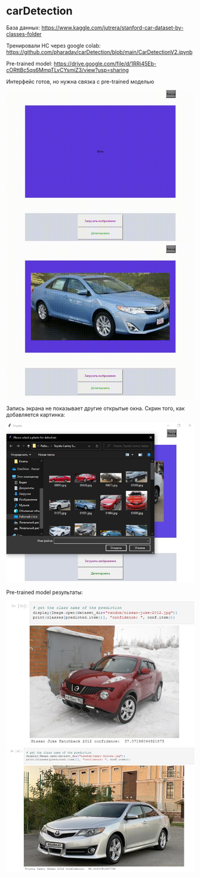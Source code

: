 # carDetection

База данных:
  https://www.kaggle.com/jutrera/stanford-car-dataset-by-classes-folder
  
Тренировали НС через google colab:
https://github.com/pharaday/carDetection/blob/main/CarDetectionV2.ipynb
  
Pre-trained model: 
https://drive.google.com/file/d/1RRi45Eb-cORttBc5qs6MmpTLvCYsmiZ3/view?usp=sharing



 
Интерфейс готов, но нужна связка с pre-trained моделью  

![Alt Text](https://github.com/pharaday/carDetection/blob/main/gifForReadme.gif)
![Alt Text](https://github.com/pharaday/carDetection/blob/main/imagesReadMe/intro.gif)

Запись экрана не показывает другие открытые окна. Скрин того, как добавляется картинка:

![Alt Text](https://github.com/pharaday/carDetection/blob/main/imagesReadMe/3.jpg)

Pre-trained model результаты:


![Alt Text](https://github.com/pharaday/carDetection/blob/main/imagesReadMe/1.jpg)
![Alt Text](https://github.com/pharaday/carDetection/blob/main/imagesReadMe/2.jpg)

